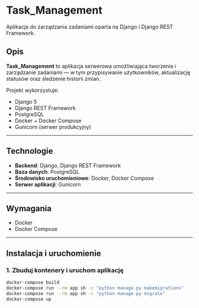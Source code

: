 # Task_Management

Aplikacja do zarządzania zadaniami oparta na Django i Django REST Framework.

## Opis

**Task_Management** to aplikacja serwerowa umożliwiająca tworzenie i zarządzanie zadaniami — w tym przypisywanie użytkowników, aktualizację statusów oraz śledzenie historii zmian.

Projekt wykorzystuje:

- Django 5
- Django REST Framework
- PostgreSQL
- Docker + Docker Compose
- Gunicorn (serwer produkcyjny)

---

## Technologie

- **Backend**: Django, Django REST Framework  
- **Baza danych**: PostgreSQL  
- **Środowisko uruchomieniowe**: Docker, Docker Compose  
- **Serwer aplikacji**: Gunicorn  

---

## Wymagania

- Docker
- Docker Compose

---

## Instalacja i uruchomienie

### 1. Zbuduj kontenery i uruchom aplikację

```bash
docker-compose build
docker-compose run --rm app sh -c "python manage.py makemigrations"
docker-compose run --rm app sh -c "python manage.py migrate"
docker-compose up
```
